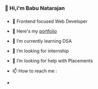 ### 👋 Hi,i'm Babu Natarajan 
### 
- 💬 Frontend focused Web Developer
  
- 🔭 Here's my [portfolio](https://babucd.github.io/flexible-portfolio/)                                                 
- 🌱 I’m currently learning DSA
- 👯 I’m looking for internship
- 🤔 I’m looking for help with Placements 
- 📫 How to reach me :
- 
<!--
**Babucd/Babucd** is a ✨ _special_ ✨ repository because its `README.md` (this file) appears on your GitHub profile.

Here are some ideas to get you started:

- 🔭 I’m currently working on ...
- 🌱 I’m currently learning ...
- 👯 I’m looking to collaborate on ...
- 🤔 I’m looking for help with ...
- 💬 Ask me about ...
- 📫 How to reach me: ...
- 😄 Pronouns: ...
- ⚡ Fun fact: ...
-->
